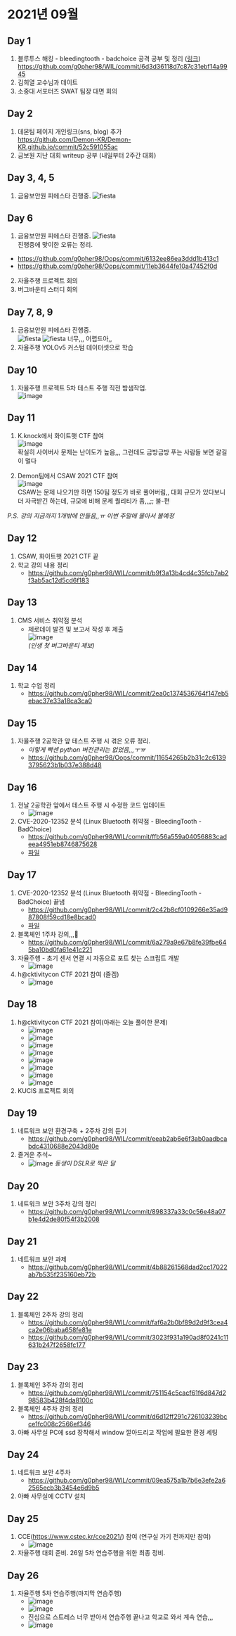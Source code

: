 # 2021년 09월

## Day 1
1. 블루투스 해킹 - bleedingtooth - badchoice 공격 공부 및 정리 ([링크](https://github.com/g0pher98/WIL/blob/main/security/wireless/bleedingtooth-badchoice.md))
  https://github.com/g0pher98/WIL/commit/6d3d36118d7c87c31ebf14a9945
2. 김희열 교수님과 데이트
3. 소중대 서포터즈 SWAT 팀장 대면 회의


## Day 2
1. 데몬팀 페이지 개인링크(sns, blog) 추가  
  https://github.com/Demon-KR/Demon-KR.github.io/commit/52c591055ac
2. 금보원 지난 대회 writeup 공부 (내일부터 2주간 대회)

## Day 3, 4, 5
1. 금융보안원 피에스타 진행중.
![fiesta](./resource/fiesta-1.PNG)

## Day 6
1. 금융보안원 피에스타 진행중.
  ![fiesta](./resource/fiesta-2.PNG)  
  진행중에 맞이한 오류는 정리.
  - https://github.com/g0pher98/Oops/commit/6132ee86ea3ddd1b413c1
  - https://github.com/g0pher98/Oops/commit/11eb3644fe10a47452f0d
2. 자율주행 프로젝트 회의
3. 버그바운티 스터디 회의

## Day 7, 8, 9
1. 금융보안원 피에스타 진행중.  
![fiesta](./resource/fiesta-2.PNG)
![fiesta](./resource/fiesta-3.PNG)
너무,,, 어렵드아,, 
2. 자율주행 YOLOv5 커스텀 데이터셋으로 학습

## Day 10
1. 자율주행 프로젝트 5차 테스트 주행 직전 밤샘작업.  
![image](https://user-images.githubusercontent.com/44149738/132976742-0b71517e-0706-453c-a9d7-ff994da570be.png)

## Day 11
1. K.knock에서 화이트햇 CTF 참여  
  ![image](https://user-images.githubusercontent.com/44149738/132976768-283def2e-a9ff-4045-b1ac-82e29a2d9d8f.png)  
  확실히 사이버사 문제는 난이도가 높음,,, 그런데도 금방금방 푸는 사람들 보면 갈길이 멀다  

2. Demon팀에서 CSAW 2021 CTF 참여  
  ![image](https://user-images.githubusercontent.com/44149738/132976826-f816cecd-06d9-4d44-b3d2-292924465ed7.png)  
  CSAW는 문제 나오기만 하면 150팀 정도가 바로 풀어버림,, 대회 규모가 있다보니 더 자극받긴 하는데, 규모에 비해 문제 퀄리티가 좀,,,;; 불-편


*P.S. 강의 지금까지 1개밖에 안들음,,ㅠ 이번 주말에 몰아서 볼예정*


## Day 12
1. CSAW, 화이트햇 2021 CTF 끝
2. 학교 강의 내용 정리
    - https://github.com/g0pher98/WIL/commit/b9f3a13b4cd4c35fcb7ab2f3ab5ac12d5cd6f183


## Day 13
1. CMS 서비스 취약점 분석
    - 제로데이 발견 및 보고서 작성 후 제출  
    ![image](https://user-images.githubusercontent.com/44149738/133140166-df1ab677-be17-44de-a403-97023d7b1e37.png)  
  *(인생 첫 버그바운티 제보)*

## Day 14
1. 학교 수업 정리
    - https://github.com/g0pher98/WIL/commit/2ea0c1374536764f147eb5ebac37e33a18ca3ca0

## Day 15
1. 자율주행 2공학관 앞 테스트 주행 시 겪은 오류 정리.
    - *이렇게 빡센 python 버전관리는 없었음,,,ㅜㅠ* 
    - https://github.com/g0pher98/Oops/commit/11654265b2b31c2c61393795623b1b037e388d48

## Day 16
1. 전날 2공학관 앞에서 테스트 주행 시 수정한 코드 업데이트
    - ![image](https://user-images.githubusercontent.com/44149738/133635861-dbed92cc-2384-4b64-bbc4-4beb04844c39.png)
2. CVE-2020-12352 분석 (Linux Bluetooth 취약점 - BleedingTooth - BadChoice)
    - https://github.com/g0pher98/WIL/commit/ffb56a559a04056883cadeea4951eb8746875628
    - [파일](https://github.com/g0pher98/WIL/blob/ffb56a559a04056883cadeea4951eb8746875628/security/wireless/bleedingtooth-badchoice.md)

## Day 17
1. CVE-2020-12352 분석 (Linux Bluetooth 취약점 - BleedingTooth - BadChoice) 끝냄
    - https://github.com/g0pher98/WIL/commit/2c42b8cf0109266e35ad987808f59cd18e8bcad0
    - [파일](https://github.com/g0pher98/WIL/blob/main/security/wireless/bleedingtooth-badchoice.md)
2. 블록체인 1주차 강의,,,🥱
    - https://github.com/g0pher98/WIL/commit/6a279a9e67b8fe39fbe645ba10bd0fa61e41c221
3. 자율주행 - 초기 센서 연결 시 자동으로 포트 찾는 스크립트 개발
    - ![image](https://user-images.githubusercontent.com/44149738/133872443-ec445cc7-5c6a-4f76-9b5c-85e52d0d7ef5.png)
4. h@cktivitycon CTF 2021 참여 (즐겜)
    - ![image](https://user-images.githubusercontent.com/44149738/133872511-7d51ef45-e55b-4ae8-83d6-d58e39fa534e.png)

## Day 18
1. h@cktivitycon CTF 2021 참여(아래는 오늘 풀이한 문제)
    - ![image](https://user-images.githubusercontent.com/44149738/133897141-6fbc328d-6d6c-4dda-abb7-be34161d75ba.png)
    - ![image](https://user-images.githubusercontent.com/44149738/133897146-800b0291-79a7-4a2b-87f2-69873fe57748.png)
    - ![image](https://user-images.githubusercontent.com/44149738/133897155-f321c382-c7af-47f5-9070-51fa3074de29.png)
    - ![image](https://user-images.githubusercontent.com/44149738/133897160-91dacc9b-f832-469b-8500-349d536b5c7b.png)
    - ![image](https://user-images.githubusercontent.com/44149738/133897168-f0ba62ff-9c17-483f-8e0b-e28b00cc42cf.png)
    - ![image](https://user-images.githubusercontent.com/44149738/133897181-8e3eed29-367a-4be6-9207-24f012850de6.png)
    - ![image](https://user-images.githubusercontent.com/44149738/133897189-feaff9fb-a7e4-4d45-9152-d9b7dd4bdc6e.png)
    - ![image](https://user-images.githubusercontent.com/44149738/133897201-ad7ab2c2-5b90-4704-8788-4a8abddce006.png)
2. KUCIS 프로젝트 회의

## Day 19
1. 네트워크 보안 환경구축 + 2주차 강의 듣기
    - https://github.com/g0pher98/WIL/commit/eeab2ab6e6f3ab0aadbcabdc4310688e2043d80e
2. 즐거운 추석~
    - ![image](https://user-images.githubusercontent.com/44149738/133944425-1d6bcc3f-f7e4-4256-a6a7-40cb12c752e1.png)
        *동생이 DSLR로 찍은 달*

## Day 20
1. 네트워크 보안 3주차 강의 정리
    - https://github.com/g0pher98/WIL/commit/898337a33c0c56e48a07b1e4d2de80f54f3b2008

## Day 21
1. 네트워크 보안 과제 
    - https://github.com/g0pher98/WIL/commit/4b88261568dad2cc17022ab7b535f235160eb72b

## Day 22
1. 블록체인 2주차 강의 정리
    - https://github.com/g0pher98/WIL/commit/faf6a2b0bf89d2d9f3cea4ca2e06baba658fe81e
    - https://github.com/g0pher98/WIL/commit/3023f931a190ad8f0241c11631b247f2658fc177

## Day 23
1. 블록체인 3주차 강의 정리
    - https://github.com/g0pher98/WIL/commit/751154c5cacf61f6d847d298583b428f4da8100c
2. 블록체인 4주차 강의 정리
    - https://github.com/g0pher98/WIL/commit/d6d12ff291c726103239bcce1fc008c2566ef346
3. 아빠 사무실 PC에 ssd 장착해서 window 깔아드리고 작업에 필요한 환경 세팅

## Day 24
1. 네트워크 보안 4주차
    - https://github.com/g0pher98/WIL/commit/09ea575a1b7b6e3efe2a62565ecb3b3454e6d9b5
2. 아빠 사무실에 CCTV 설치

## Day 25
1. CCE(https://www.cstec.kr/cce2021/) 참여 (연구실 가기 전까지만 참여)
    - ![image](https://user-images.githubusercontent.com/44149738/135014234-a8592fd8-19fb-451c-9293-b16f8d6f9099.png)
2. 자율주행 대회 준비. 26일 5차 연습주행을 위한 최종 정비.

## Day 26
1. 자율주행 5차 연습주행(마지막 연습주행)
    - ![image](https://user-images.githubusercontent.com/44149738/135014598-b6f5ec99-9db8-46c6-a16a-9c12e70409a1.png)
    - ![image](https://user-images.githubusercontent.com/44149738/135014671-1a0aa3a5-5c08-4f9f-877b-54efc0b45798.png)
    - 진심으로 스트레스 너무 받아서 연습주행 끝나고 학교로 와서 계속 연습,,,
    - ![image](https://user-images.githubusercontent.com/44149738/135014801-8e76fd68-2841-4798-a479-6864df1e390f.png)

